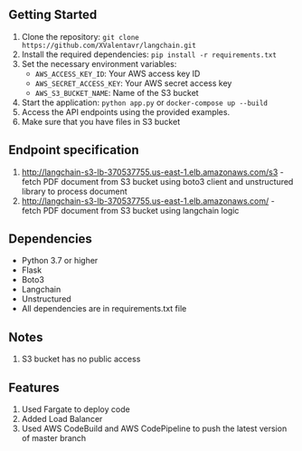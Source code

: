## Getting Started

1. Clone the repository: `git clone https://github.com/XValentavr/langchain.git`
2. Install the required dependencies: `pip install -r requirements.txt`
3. Set the necessary environment variables:
   - `AWS_ACCESS_KEY_ID`: Your AWS access key ID
   - `AWS_SECRET_ACCESS_KEY`: Your AWS secret access key
   - `AWS_S3_BUCKET_NAME`: Name of the S3 bucket
4. Start the application: `python app.py` or `docker-compose up --build`
5. Access the API endpoints using the provided examples.
6. Make sure that you have files in S3 bucket

## Endpoint specification
1. http://langchain-s3-lb-370537755.us-east-1.elb.amazonaws.com/s3 - fetch PDF document from S3 bucket using boto3 client and unstructured library to process document
2. http://langchain-s3-lb-370537755.us-east-1.elb.amazonaws.com/ - fetch PDF document from S3 bucket using langchain logic

## Dependencies

- Python 3.7 or higher
- Flask
- Boto3
- Langchain
- Unstructured 
- All dependencies are in requirements.txt file
## Notes
1. S3 bucket has no public access
## Features
1. Used Fargate to deploy code
2. Added Load Balancer
3. Used AWS CodeBuild and AWS CodePipeline to push the latest version of master branch
